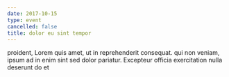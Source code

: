 ```yaml
---
date: 2017-10-15
type: event
cancelled: false
title: dolor eu sint tempor
---
```

proident, Lorem quis amet, ut in reprehenderit consequat. qui non veniam, ipsum ad in enim sint sed dolor pariatur. Excepteur officia exercitation nulla deserunt do et